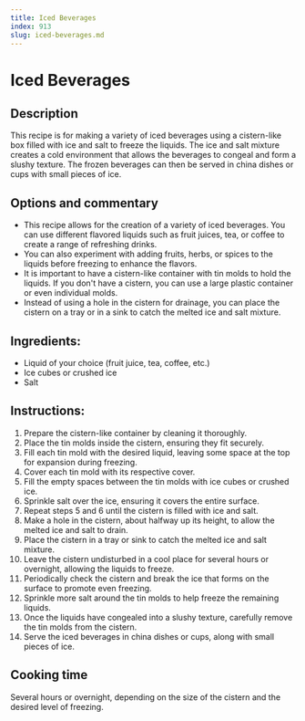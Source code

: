 ```yaml
---
title: Iced Beverages
index: 913
slug: iced-beverages.md
---
```


# Iced Beverages

## Description
This recipe is for making a variety of iced beverages using a cistern-like box filled with ice and salt to freeze the liquids. The ice and salt mixture creates a cold environment that allows the beverages to congeal and form a slushy texture. The frozen beverages can then be served in china dishes or cups with small pieces of ice.

## Options and commentary
- This recipe allows for the creation of a variety of iced beverages. You can use different flavored liquids such as fruit juices, tea, or coffee to create a range of refreshing drinks.
- You can also experiment with adding fruits, herbs, or spices to the liquids before freezing to enhance the flavors.
- It is important to have a cistern-like container with tin molds to hold the liquids. If you don't have a cistern, you can use a large plastic container or even individual molds.
- Instead of using a hole in the cistern for drainage, you can place the cistern on a tray or in a sink to catch the melted ice and salt mixture.

## Ingredients:
- Liquid of your choice (fruit juice, tea, coffee, etc.)
- Ice cubes or crushed ice
- Salt

## Instructions:
1. Prepare the cistern-like container by cleaning it thoroughly.
2. Place the tin molds inside the cistern, ensuring they fit securely.
3. Fill each tin mold with the desired liquid, leaving some space at the top for expansion during freezing.
4. Cover each tin mold with its respective cover.
5. Fill the empty spaces between the tin molds with ice cubes or crushed ice.
6. Sprinkle salt over the ice, ensuring it covers the entire surface.
7. Repeat steps 5 and 6 until the cistern is filled with ice and salt.
8. Make a hole in the cistern, about halfway up its height, to allow the melted ice and salt to drain.
9. Place the cistern in a tray or sink to catch the melted ice and salt mixture.
10. Leave the cistern undisturbed in a cool place for several hours or overnight, allowing the liquids to freeze.
11. Periodically check the cistern and break the ice that forms on the surface to promote even freezing.
12. Sprinkle more salt around the tin molds to help freeze the remaining liquids.
13. Once the liquids have congealed into a slushy texture, carefully remove the tin molds from the cistern.
14. Serve the iced beverages in china dishes or cups, along with small pieces of ice.

## Cooking time
Several hours or overnight, depending on the size of the cistern and the desired level of freezing.